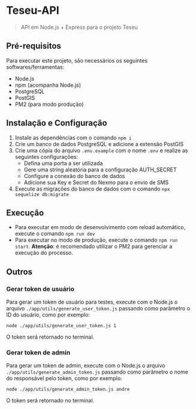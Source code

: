 # Teseu-API
> API em Node.js + Express para o projeto Teseu

## Pré-requisitos 

Para executar este projeto, são necessários os seguintes softwares/ferramentas:

- Node.js
- npm (acompanha Node.js)
- PostgreSQL
- PostGIS
- PM2 (para modo produção)

## Instalação e Configuração

1. Instale as dependências com o comando `npm i`
2. Crie um banco de dados PostgreSQL e adicione a extensão PostGIS
3. Crie uma cópia do arquivo `.env.example` com o nome  `.env` e realize as seguintes configurações:
    - Defina uma porta a ser utilizada
    - Gere uma string aleatória para a configuração AUTH_SECRET
    - Configure a conexão do banco de dados
    - Adicione sua Key e Secret do Nexmo para o envio de SMS
4. Execute as migrações do banco de dados com o comando `npx sequelize db:migrate`

## Execução

- Para executar em modo de desenvolvimento com reload automático, execute o comando `npm run dev`
- Para executar no modo de produção, execute o comando `npm run start`. **Atenção**: é recomendado utilizar o PM2 para gerenciar a execução do processo.

## Outros

### Gerar token de usuário

Para gerar um token de usuário para testes, execute com o Node.js o arquivo ```./app/utils/generate_user_token.js``` passando como parâmetro o ID do usuário, como por exemplo:

```node ./app/utils/generate_user_token.js 1```

O token será retornado no terminal.

### Gerar token de admin

Para gerar um token de admin, execute com o Node.js o arquivo ```./app/utils/generate_admin_token.js``` passando como parâmetro o nome do responsável pelo token, como por exemplo:

```node ./app/utils/generate_admin_token.js andre```

O token será retornado no terminal.